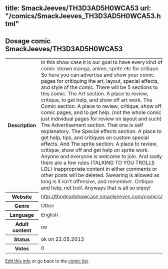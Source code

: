 title: SmackJeeves/TH3D3AD5H0WCA53
url: "/comics/SmackJeeves_TH3D3AD5H0WCA53.html"
---
Dosage comic SmackJeeves/TH3D3AD5H0WCA53
-----------------------------------------

<p id="msg"></p>
<script type="text/javascript">
if (window.location.search === '?edit_info_mail=sent_ok') {
  var elem = document.getElementById("msg");
  elem.innerHTML = 'Edited information sucessfully sent for review, which is usually done daily. Thanks!';
  elem.className = 'ok';
}
</script>
<table class="comicinfo">
<tr>
<th>Description</th><td>In this show case it is our goal to have every kind of comic shown manga, anime, sprite etc for critique. So here you can advertise and show your comic pages for critiquing the art, layout, special effects, and style of the comic. There will be 5 sections to this comic. The Art section. A place to review, critique, to get help, and show off art work. The Comic section. A place to review, critique, show off comic pages, and to get help. (not the whole comic just individual pages for review on layout and such) The Advertisement section. That one is self explanatory. The Special effects section. A place to get help, tips, and critiques on custom special effects. And The sprite section. A place to review, critique, show off and get help on sprite work. Anyone and everyone is welcome to join. And sadly there are a few rules (TALKING TO YOU TROLLS LOL) Inappropriate content in either comments or other posts will be deleted. Swearing is allowed as long is it isn't offensive, and remember. Critique and help, not troll. Anyways that is all so enjoy!</td>
</tr>
<tr>
<th>Website</th><td><a href="http://thedeadshowcase.smackjeeves.com/comics/">http://thedeadshowcase.smackjeeves.com/comics/</a></td>
</tr>
<tr>
<th>Genre</th><td>Other</td>
</tr>
<tr>
<th>Language</th><td>English</td>
</tr>
<tr>
<th>Adult content</th><td>no</td>
</tr>
<tr>
<th>Status</th><td>ok on 22.05.2013</td>
</tr>
<tr>
<th>Votes</th><td>0</td>
</tr>
</table>

[Edit this info](SmackJeeves_TH3D3AD5H0WCA53_edit.html) or go back to the [comic list](../comic-index.html).
